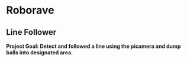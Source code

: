 # Roborave

## Line Follower

**Project Goal: Detect and followed a line using the picamera and dump balls into designated area.**
